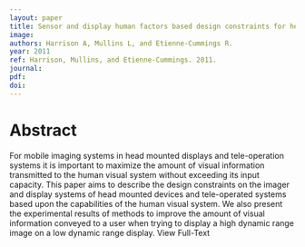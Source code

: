 ```yaml
---
layout: paper
title: Sensor and display human factors based design constraints for head mounted and tele-operation systems
image:
authors: Harrison A, Mullins L, and Etienne-Cummings R.
year: 2011
ref: Harrison, Mullins, and Etienne-Cummings. 2011.
journal: 
pdf: 
doi: 
---
```


# Abstract
For mobile imaging systems in head mounted displays and tele-operation systems it is important to maximize the amount of visual information transmitted to the human visual system without exceeding its input capacity. This paper aims to describe the design constraints on the imager and display systems of head mounted devices and tele-operated systems based upon the capabilities of the human visual system. We also present the experimental results of methods to improve the amount of visual information conveyed to a user when trying to display a high dynamic range image on a low dynamic range display. View Full-Text

